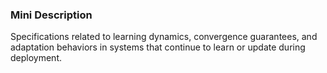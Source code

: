 ### Mini Description

Specifications related to learning dynamics, convergence guarantees, and adaptation behaviors in systems that continue to learn or update during deployment.
